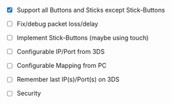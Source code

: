 - [x] Support all Buttons and Sticks except Stick-Buttons
- [ ] Fix/debug packet loss/delay
- [ ] Implement Stick-Buttons (maybe using touch)
- [ ] Configurable IP/Port from 3DS
- [ ] Configurable Mapping from PC

- [ ] Remember last IP(s)/Port(s) on 3DS
- [ ] Security
